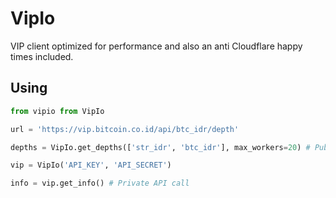 # VipIo

VIP client optimized for performance and also an anti Cloudflare happy times included.

## Using

```python
from vipio from VipIo

url = 'https://vip.bitcoin.co.id/api/btc_idr/depth'

depths = VipIo.get_depths(['str_idr', 'btc_idr'], max_workers=20) # Public API with max 20 workers

vip = VipIo('API_KEY', 'API_SECRET')

info = vip.get_info() # Private API call
```